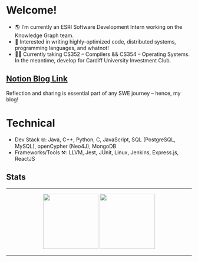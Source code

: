 # Welcome!

- 🌎 I’m currently an ESRI Software Development Intern working on the Knowledge Graph team.
- 🔭 Interested in writing highly-optimized code, distributed systems, programming languages, and whatnot! 
- 👨‍💻 Currently taking CS352 – Compilers && CS354 – Operating Systems. In the meantime, develop for Cardiff University Investment Club.

## [Notion Blog Link]( https://amazing-course-2de.notion.site/Welcome-to-my-blog-3be732f4648149548f1924eb50e8198b?pvs=74 )

Reflection and sharing is essential part of any SWE journey – hence, my blog!

# Technical

- Dev Stack 🤓: Java, C++, Python, C, JavaScript, SQL (PostgreSQL, MySQL), openCypher (Neo4J), MongoDB
- Frameworks/Tools ⚒️:  LLVM, Jest, JUnit, Linux, Jenkins, Express.js, ReactJS


## Stats
---

<p align="center">
  <img src = "https://github-readme-streak-stats.herokuapp.com/?user=deniskilseev&theme=vue-dark&hide_border=true") height ="150px" />
  <img src = "https://github-readme-stats.vercel.app/api/top-langs/?username=deniskilseev&theme=vue-dark&show_icons=true&hide_border=true&layout=compact") height ="150px" />
</p>

---
